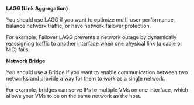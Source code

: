 &NewLine;

**LAGG (Link Aggregation)**

You should use LAGG if you want to optimize multi-user performance, balance network traffic, or have network failover protection.

For example, Failover LAGG prevents a network outage by dynamically reassigning traffic to another interface when one physical link (a cable or NIC) fails.

**Network Bridge**

You should use a Bridge if you want to enable communication between two networks and provide a way for them to work as a single network.

For example, bridges can serve IPs to multiple VMs on one interface, which allows your VMs to be on the same network as the host.
